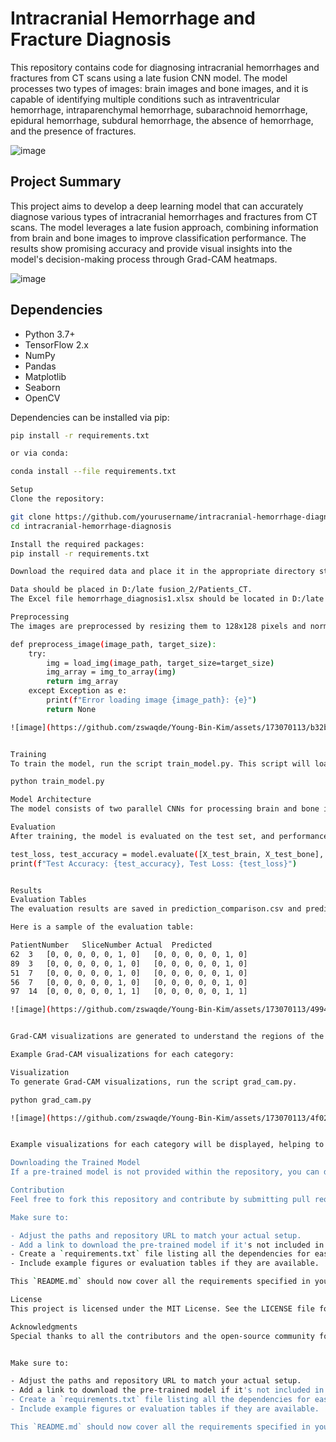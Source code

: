 # Intracranial Hemorrhage and Fracture Diagnosis

This repository contains code for diagnosing intracranial hemorrhages and fractures from CT scans using a late fusion CNN model. The model processes two types of images: brain images and bone images, and it is capable of identifying multiple conditions such as intraventricular hemorrhage, intraparenchymal hemorrhage, subarachnoid hemorrhage, epidural hemorrhage, subdural hemorrhage, the absence of hemorrhage, and the presence of fractures.

![image](https://github.com/zswaqde/Young-Bin-Kim/assets/173070113/78b83477-9c85-421f-a1ac-e424afe35e17)

## Project Summary

This project aims to develop a deep learning model that can accurately diagnose various types of intracranial hemorrhages and fractures from CT scans. The model leverages a late fusion approach, combining information from brain and bone images to improve classification performance. The results show promising accuracy and provide visual insights into the model's decision-making process through Grad-CAM heatmaps.

![image](https://github.com/zswaqde/Young-Bin-Kim/assets/173070113/174dd795-2e3a-4221-b51b-5c59acaea4bc)


## Dependencies

- Python 3.7+
- TensorFlow 2.x
- NumPy
- Pandas
- Matplotlib
- Seaborn
- OpenCV

Dependencies can be installed via pip:

```sh
pip install -r requirements.txt

or via conda:

conda install --file requirements.txt

Setup
Clone the repository:

git clone https://github.com/yourusername/intracranial-hemorrhage-diagnosis.git
cd intracranial-hemorrhage-diagnosis

Install the required packages:
pip install -r requirements.txt

Download the required data and place it in the appropriate directory structure:

Data should be placed in D:/late fusion_2/Patients_CT.
The Excel file hemorrhage_diagnosis1.xlsx should be located in D:/late fusion_2/.

Preprocessing
The images are preprocessed by resizing them to 128x128 pixels and normalizing the pixel values. The preprocessing function is defined as:

def preprocess_image(image_path, target_size):
    try:
        img = load_img(image_path, target_size=target_size)
        img_array = img_to_array(img)
        return img_array
    except Exception as e:
        print(f"Error loading image {image_path}: {e}")
        return None

![image](https://github.com/zswaqde/Young-Bin-Kim/assets/173070113/b32b9711-f7f3-49e1-8e3d-0d5bba47152a)


Training
To train the model, run the script train_model.py. This script will load the dataset, preprocess the images, split the data into training, validation, and test sets, and train a late fusion CNN model.

python train_model.py

Model Architecture
The model consists of two parallel CNNs for processing brain and bone images, respectively. The outputs of these CNNs are concatenated and passed through a series of dense layers. The final output layer uses a sigmoid activation function for multi-label classification.

Evaluation
After training, the model is evaluated on the test set, and performance metrics such as accuracy and loss are printed. The results are also saved in a CSV and Excel file for further analysis.

test_loss, test_accuracy = model.evaluate([X_test_brain, X_test_bone], y_test)
print(f"Test Accuracy: {test_accuracy}, Test Loss: {test_loss}")


Results
Evaluation Tables
The evaluation results are saved in prediction_comparison.csv and prediction_comparison.xlsx. These files contain actual and predicted labels for the test set, allowing for detailed analysis.

Here is a sample of the evaluation table:

PatientNumber	SliceNumber	Actual	Predicted
62	3	[0, 0, 0, 0, 0, 1, 0]	[0, 0, 0, 0, 0, 1, 0]
89	3	[0, 0, 0, 0, 0, 1, 0]	[0, 0, 0, 0, 0, 1, 0]
51	7	[0, 0, 0, 0, 0, 1, 0]	[0, 0, 0, 0, 0, 1, 0]
56	7	[0, 0, 0, 0, 0, 1, 0]	[0, 0, 0, 0, 0, 1, 0]
97	14	[0, 0, 0, 0, 0, 1, 1]	[0, 0, 0, 0, 0, 1, 1]

![image](https://github.com/zswaqde/Young-Bin-Kim/assets/173070113/4994184f-920a-42ab-8e78-93c56f24e461)


Grad-CAM visualizations are generated to understand the regions of the images that the model focuses on for making predictions. The visualizations are saved as figures for each category of diagnosis.

Example Grad-CAM visualizations for each category:

Visualization
To generate Grad-CAM visualizations, run the script grad_cam.py.

python grad_cam.py

![image](https://github.com/zswaqde/Young-Bin-Kim/assets/173070113/4f027124-080e-40e7-9dfc-b709ea189394)


Example visualizations for each category will be displayed, helping to interpret the model's predictions.

Downloading the Trained Model
If a pre-trained model is not provided within the repository, you can download it from this link. After downloading, place the model file in the root directory of the repository.

Contribution
Feel free to fork this repository and contribute by submitting pull requests. For major changes, please open an issue first to discuss what you would like to change.

Make sure to:

- Adjust the paths and repository URL to match your actual setup.
- Add a link to download the pre-trained model if it's not included in the repository.
- Create a `requirements.txt` file listing all the dependencies for easy setup.
- Include example figures or evaluation tables if they are available.

This `README.md` should now cover all the requirements specified in your instructions.

License
This project is licensed under the MIT License. See the LICENSE file for more details.

Acknowledgments
Special thanks to all the contributors and the open-source community for their invaluable tools and libraries.


Make sure to:

- Adjust the paths and repository URL to match your actual setup.
- Add a link to download the pre-trained model if it's not included in the repository.
- Create a `requirements.txt` file listing all the dependencies for easy setup.
- Include example figures or evaluation tables if they are available.

This `README.md` should now cover all the requirements specified in your instructions.









